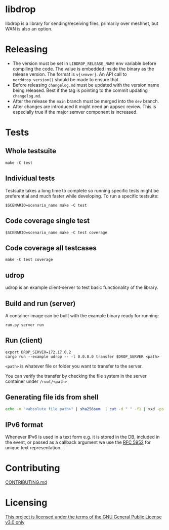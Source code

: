 # libdrop
libdrop is a library for sending/receiving files, primarily over meshnet, but
WAN is also an option.

# Releasing
- The version must be set in `LIBDROP_RELEASE_NAME` env variable before compiling the code. The value is embedded inside the binary as the release
version. The format is `v{semver}`. An API call to `norddrop_version()` should be made to ensure that.
- Before releasing `changelog.md` must be updated with the version name being released. Best if the tag is pointing to the commit updating `changelog.md`.
- After the release the `main` branch must be merged into the `dev` branch.
- After changes are introduced it might need an appsec review. This is especially true if the major semver component is increased.

# Tests
## Whole testsuite
```
make -C test
```

## Individual tests
Testsuite takes a long time to complete so running specific tests might be preferential and much faster while developing. To run a specific testsuite:
```
$SCENARIO=scenario_name make -C test
```

## Code coverage single test
```
$SCENARIO=scenario_name make -C test coverage
```

## Code coverage all testcases
```
make -C test coverage
```
## udrop

udrop is an example client-server to test basic functionality of the library.

## Build and run (server)
A container image can be built with the example binary ready for running:
```
run.py server run
```

## Run (client)
```
export DROP_SERVER=172.17.0.2
cargo run --example udrop -- -l 0.0.0.0 transfer $DROP_SERVER <path>
```

`<path>` is whatever file or folder you want to transfer to the server.

You can verify the transfer by checking the file system in the server container under `/root/<path>`

## Generating file ids from shell
```bash
echo -n "<absolute file path>" | sha256sum  | cut -d " " -f1 | xxd -ps -r | basenc --base64url | tr -d '='
```

## IPv6 format
Whenever IPv6 is used in a text form e.g. it is stored in the DB, included in the event, or passed as a callback argument we use the [RFC 5952](https://tools.ietf.org/html/rfc5952) for unique text representation.

# Contributing
[CONTRIBUTING.md](CONTRIBUTING.md)

# Licensing
[This project is licensed under the terms of the GNU General Public License v3.0 only](LICENSE)
